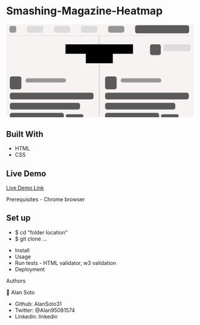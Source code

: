 # Smashing-Magazine-Heatmap

![screenshot](/screenshot.png)


## Built With

- HTML
- CSS

## Live Demo

[Live Demo Link](...)

Prerequisites - Chrome browser

## Set up

 - $ cd "folder location"
 - $ git clone ...
* Install
* Usage 
* Run tests - HTML validator, w3 validation
* Deployment 

Authors

👤 Alan Soto

 - Github: AlanSoto31
 - Twitter: @Alan95081574
 - Linkedin: linkedin